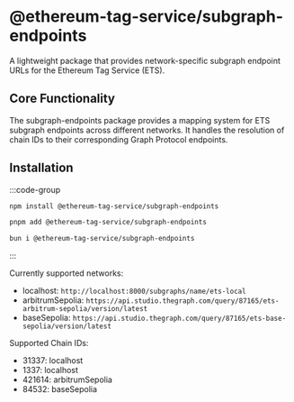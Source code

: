 # @ethereum-tag-service/subgraph-endpoints

A lightweight package that provides network-specific subgraph endpoint URLs for the Ethereum Tag Service (ETS).

## Core Functionality

The subgraph-endpoints package provides a mapping system for ETS subgraph endpoints across different networks. It handles the resolution of chain IDs to their corresponding Graph Protocol endpoints.

## Installation

  :::code-group

  ```bash [npm]
  npm install @ethereum-tag-service/subgraph-endpoints
  ```

  ```bash [pnpm]
  pnpm add @ethereum-tag-service/subgraph-endpoints
  ```

  ```bash [bun]
  bun i @ethereum-tag-service/subgraph-endpoints
  ```

  :::

Currently supported networks:

- localhost: `http://localhost:8000/subgraphs/name/ets-local`
- arbitrumSepolia: `https://api.studio.thegraph.com/query/87165/ets-arbitrum-sepolia/version/latest`
- baseSepolia: `https://api.studio.thegraph.com/query/87165/ets-base-sepolia/version/latest`

Supported Chain IDs:

- 31337: localhost
- 1337: localhost
- 421614: arbitrumSepolia
- 84532: baseSepolia
